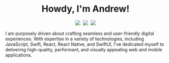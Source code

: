 <!-- Title -->
<h1 align="center" title="...and I'm happy to see you here :)">Howdy, I'm Andrew!</h1>

<!-- Socials -->
<p align="center">
   <kbd>
  <a href="https://twitter.com/droidgilliland" title="Twitter - @droidgilliland"><img src="https://img.shields.io/badge/-@droidgilliland-00acee?style=flat&logo=Twitter&logoColor=white" /></a>
  <a href="https://www.linkedin.com/in/andrew-gilliland-a89b8919a/" title="LinkedIn - Andrew Gilliland"><img src="https://img.shields.io/badge/-Andrew_Gilliland-0072b1?style=flat&logo=Linkedin&logoColor=white" /></a>
  <a href="https://andrewgilliland.dev" title="Personal Website - andrewgilliland.dev"><img src="https://img.shields.io/badge/-andrewgilliland.dev-00CCB4?style=flat&logo=blueprint&logoColor=white" /></a>
  </kbd>
</p>

I am purposely driven about crafting seamless and user-friendly digital experiences. With expertise in a variety of technologies, including JavaScript, Swift, React, React Native, and SwiftUI, I've dedicated myself to delivering high-quality, performant, and visually appealing web and mobile applications.
